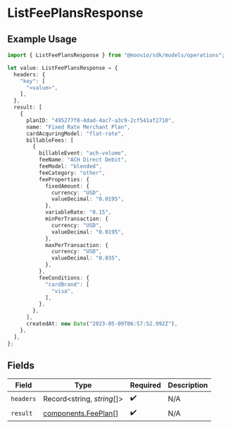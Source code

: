 # ListFeePlansResponse

## Example Usage

```typescript
import { ListFeePlansResponse } from "@moovio/sdk/models/operations";

let value: ListFeePlansResponse = {
  headers: {
    "key": [
      "<value>",
    ],
  },
  result: [
    {
      planID: "495277f0-4dad-4ac7-a3c9-2cf541af2710",
      name: "Fixed Rate Merchant Plan",
      cardAcquringModel: "flat-rate",
      billableFees: [
        {
          billableEvent: "ach-volume",
          feeName: "ACH Direct Debit",
          feeModel: "blended",
          feeCategory: "other",
          feeProperties: {
            fixedAmount: {
              currency: "USD",
              valueDecimal: "0.0195",
            },
            variableRate: "0.15",
            minPerTransaction: {
              currency: "USD",
              valueDecimal: "0.0195",
            },
            maxPerTransaction: {
              currency: "USD",
              valueDecimal: "0.035",
            },
          },
          feeConditions: {
            "cardBrand": [
              "visa",
            ],
          },
        },
      ],
      createdAt: new Date("2023-05-09T06:57:52.992Z"),
    },
  ],
};
```

## Fields

| Field                                                      | Type                                                       | Required                                                   | Description                                                |
| ---------------------------------------------------------- | ---------------------------------------------------------- | ---------------------------------------------------------- | ---------------------------------------------------------- |
| `headers`                                                  | Record<string, *string*[]>                                 | :heavy_check_mark:                                         | N/A                                                        |
| `result`                                                   | [components.FeePlan](../../models/components/feeplan.md)[] | :heavy_check_mark:                                         | N/A                                                        |